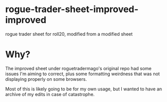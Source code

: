 # rogue-trader-sheet-improved-improved
rogue trader sheet for roll20, modified from a modified sheet

# Why?
The improved sheet under roguetradermago's original repo had some issues I'm aiming to correct, plus some formatting weirdness that was not displaying properly on some browsers.

Most of this is likely going to be for my own usage, but I wanted to have an archive of my edits in case of catastrophe.
